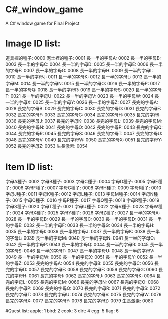 # C#_window_game
A C# window game for Final Project

# Image ID list:
道具欄的種子: 0000
泥土裡的種子: 0001
長一半的字母A: 0002
長一半的字母B: 0003
長一半的字母C: 0004
長一半的字母D: 0005
長一半的字母E: 0006
長一半的字母F: 0007
長一半的字母G: 0008
長一半的字母H: 0009
長一半的字母I: 0010
長一半的字母J: 0011
長一半的字母K: 0012
長一半的字母L: 0013
長一半的字母M: 0014
長一半的字母N: 0015
長一半的字母O: 0016
長一半的字母P: 0017
長一半的字母Q: 0018
長一半的字母R: 0019
長一半的字母S: 0020
長一半的字母T: 0021
長一半的字母U: 0022
長一半的字母V: 0023
長一半的字母W: 0024
長一半的字母X: 0025
長一半的字母Y: 0026
長一半的字母Z: 0027
長完的字母A: 0028
長完的字母B: 0029
長完的字母C: 0030
長完的字母D: 0031
長完的字母E: 0032
長完的字母F: 0033
長完的字母G: 0034
長完的字母H: 0035
長完的字母I: 0036
長完的字母J: 0037
長完的字母K: 0038
長完的字母L: 0039
長完的字母M: 0040
長完的字母N: 0041
長完的字母O: 0042
長完的字母P: 0043
長完的字母Q: 0044
長完的字母R: 0045
長完的字母S: 0046
長完的字母T: 0047
長完的字母U: 0048
長完的字母V: 0049
長完的字母W: 0050
長完的字母X: 0051
長完的字母Y: 0052
長完的字母Z: 0053
生長激素:	 0054

# Item ID list:
字母A種子: 0002
字母B種子: 0003
字母C種子: 0004
字母D種子: 0005
字母E種子: 0006
字母F種子: 0007
字母G種子: 0008
字母H種子: 0009
字母I種子: 0010
字母J種子: 0011
字母K種子: 0012
字母L種子: 0013
字母M種子: 0014
字母N種子: 0015
字母O種子: 0016
字母P種子: 0017
字母Q種子: 0018
字母R種子: 0019
字母S種子: 0020
字母T種子: 0021
字母U種子: 0022
字母V種子: 0023
字母W種子: 0024
字母X種子: 0025
字母Y種子: 0026
字母Z種子: 0027
長一半的字母A: 0028
長一半的字母B: 0029
長一半的字母C: 0030
長一半的字母D: 0031
長一半的字母E: 0032
長一半的字母F: 0033
長一半的字母G: 0034
長一半的字母H: 0035
長一半的字母I: 0036
長一半的字母J: 0037
長一半的字母K: 0038
長一半的字母L: 0039
長一半的字母M: 0040
長一半的字母N: 0041
長一半的字母O: 0042
長一半的字母P: 0043
長一半的字母Q: 0044
長一半的字母R: 0045
長一半的字母S: 0046
長一半的字母T: 0047
長一半的字母U: 0048
長一半的字母V: 0049
長一半的字母W: 0050
長一半的字母X: 0051
長一半的字母Y: 0052
長一半的字母Z: 0053
長完的字母A: 0054
長完的字母B: 0055
長完的字母C: 0056
長完的字母D: 0057
長完的字母E: 0058
長完的字母F: 0059
長完的字母G: 0060
長完的字母H: 0061
長完的字母I: 0062
長完的字母J: 0063
長完的字母K: 0064
長完的字母L: 0065
長完的字母M: 0066
長完的字母N: 0067
長完的字母O: 0068
長完的字母P: 0069
長完的字母Q: 0070
長完的字母R: 0071
長完的字母S: 0072
長完的字母T: 0073
長完的字母U: 0074
長完的字母V: 0075
長完的字母W: 0076
長完的字母X: 0077
長完的字母Y: 0078
長完的字母Z: 0079
生長激素:  	 0080

#Quest list:
apple:	1
bird: 	2
cook: 	3
dirt: 	4
egg: 	5
flag: 	6